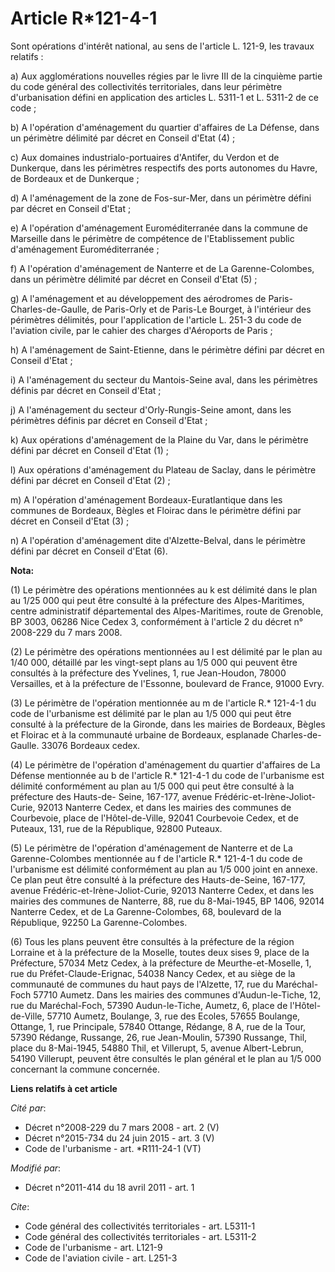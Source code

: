 # Article R*121-4-1

Sont opérations d'intérêt national, au sens de l'article L. 121-9, les travaux relatifs : 

a) Aux agglomérations nouvelles régies par le livre III de la cinquième partie du code général des collectivités
territoriales, dans leur périmètre d'urbanisation défini en application des articles L. 5311-1 et L. 5311-2 de ce code ; 

b) A l'opération d'aménagement du quartier d'affaires de La Défense, dans un périmètre délimité par décret en Conseil d'Etat
(4) ;

c) Aux domaines industrialo-portuaires d'Antifer, du Verdon et de Dunkerque, dans les périmètres respectifs des ports
autonomes du Havre, de Bordeaux et de Dunkerque ; 

d) A l'aménagement de la zone de Fos-sur-Mer, dans un périmètre défini par décret en Conseil d'Etat ; 

e) A l'opération d'aménagement Euroméditerranée dans la commune de Marseille dans le périmètre de compétence de
l'Etablissement public d'aménagement Euroméditerranée ; 

f) A l'opération d'aménagement de Nanterre et de La Garenne-Colombes, dans un périmètre délimité par décret en Conseil d'Etat
(5) ;

g) A l'aménagement et au développement des aérodromes de Paris-Charles-de-Gaulle, de Paris-Orly et de Paris-Le Bourget, à
l'intérieur des périmètres délimités, pour l'application de l'article L. 251-3 du code de l'aviation civile, par le cahier
des charges d'Aéroports de Paris ; 

h) A l'aménagement de Saint-Etienne, dans le périmètre défini par décret en Conseil d'Etat ; 

i) A l'aménagement du secteur du Mantois-Seine aval, dans les périmètres définis par décret en Conseil d'Etat ; 

j) A l'aménagement du secteur d'Orly-Rungis-Seine amont, dans les périmètres définis par décret en Conseil d'Etat ; 

k) Aux opérations d'aménagement de la Plaine du Var, dans le périmètre défini par décret en Conseil d'Etat (1) ;

l) Aux opérations d'aménagement du Plateau de Saclay, dans le périmètre défini par décret en Conseil d'Etat (2) ;

m) A l'opération d'aménagement Bordeaux-Euratlantique dans les communes de Bordeaux, Bègles et Floirac dans le périmètre
défini par décret en Conseil d'Etat (3) ;

n) A l'opération d'aménagement dite d'Alzette-Belval, dans le périmètre défini par décret en Conseil d'Etat (6).

**Nota:**

(1) Le périmètre des opérations mentionnées au k est délimité dans le plan au 1/25 000 qui peut être consulté à la préfecture
des Alpes-Maritimes, centre administratif départemental des Alpes-Maritimes, route de Grenoble, BP 3003, 06286 Nice Cedex 3,
conformément à l'article 2 du décret n° 2008-229 du 7 mars 2008.

(2) Le périmètre des opérations mentionnées au l est délimité par le plan au 1/40 000, détaillé par les vingt-sept plans au
1/5 000 qui peuvent être consultés à la préfecture des Yvelines, 1, rue Jean-Houdon, 78000 Versailles, et à la préfecture de
l'Essonne, boulevard de France, 91000 Evry.

(3) Le périmètre de l'opération mentionnée au m de l'article R.* 121-4-1 du code de l'urbanisme est délimité par le plan au
1/5 000 qui peut être consulté à la préfecture de la Gironde, dans les mairies de Bordeaux, Bègles et Floirac et à la
communauté urbaine de Bordeaux, esplanade Charles-de-Gaulle. 33076 Bordeaux cedex.

(4) Le périmètre de l'opération d'aménagement du quartier d'affaires de La Défense mentionnée au b de l'article R.* 121-4-1
du code de l'urbanisme est délimité conformément au plan au 1/5 000 qui peut être consulté à la préfecture des Hauts-de-
Seine, 167-177, avenue Frédéric-et-Irène-Joliot-Curie, 92013 Nanterre Cedex, et dans les mairies des communes de Courbevoie,
place de l'Hôtel-de-Ville, 92041 Courbevoie Cedex, et de Puteaux, 131, rue de la République, 92800 Puteaux.

(5) Le périmètre de l'opération d'aménagement de Nanterre et de La Garenne-Colombes mentionnée au f de l'article R.* 121-4-1
du code de l'urbanisme est délimité conformément au plan au 1/5 000 joint en annexe. Ce plan peut être consulté à la
préfecture des Hauts-de-Seine, 167-177, avenue Frédéric-et-Irène-Joliot-Curie, 92013 Nanterre Cedex, et dans les mairies des
communes de Nanterre, 88, rue du 8-Mai-1945, BP 1406, 92014 Nanterre Cedex, et de La Garenne-Colombes, 68, boulevard de la
République, 92250 La Garenne-Colombes. 

(6) Tous les plans peuvent être consultés à la préfecture de la région Lorraine et à la préfecture de la Moselle, toutes deux
sises 9, place de la Préfecture, 57034 Metz Cedex, à la préfecture de Meurthe-et-Moselle, 1, rue du Préfet-Claude-Erignac,
54038 Nancy Cedex, et au siège de la communauté de communes du haut pays de l'Alzette, 17, rue du Maréchal-Foch 57710 Aumetz.
Dans les mairies des communes d'Audun-le-Tiche, 12, rue du Maréchal-Foch, 57390 Audun-le-Tiche, Aumetz, 6, place de l'Hôtel-
de-Ville, 57710 Aumetz, Boulange, 3, rue des Ecoles, 57655 Boulange, Ottange, 1, rue Principale, 57840 Ottange, Rédange, 8 A,
rue de la Tour, 57390 Rédange, Russange, 26, rue Jean-Moulin, 57390 Russange, Thil, place du 8-Mai-1945, 54880 Thil, et
Villerupt, 5, avenue Albert-Lebrun, 54190 Villerupt, peuvent être consultés le plan général et le plan au 1/5 000 concernant
la commune concernée.

**Liens relatifs à cet article**

_Cité par_:

  - Décret n°2008-229 du 7 mars 2008 - art. 2 (V)
  - Décret n°2015-734 du 24 juin 2015 - art. 3 (V)
  - Code de l'urbanisme - art. *R111-24-1 (VT)

_Modifié par_:

  - Décret n°2011-414 du 18 avril 2011 - art. 1

_Cite_:

  - Code général des collectivités territoriales - art. L5311-1
  - Code général des collectivités territoriales - art. L5311-2
  - Code de l'urbanisme - art. L121-9
  - Code de l'aviation civile - art. L251-3
